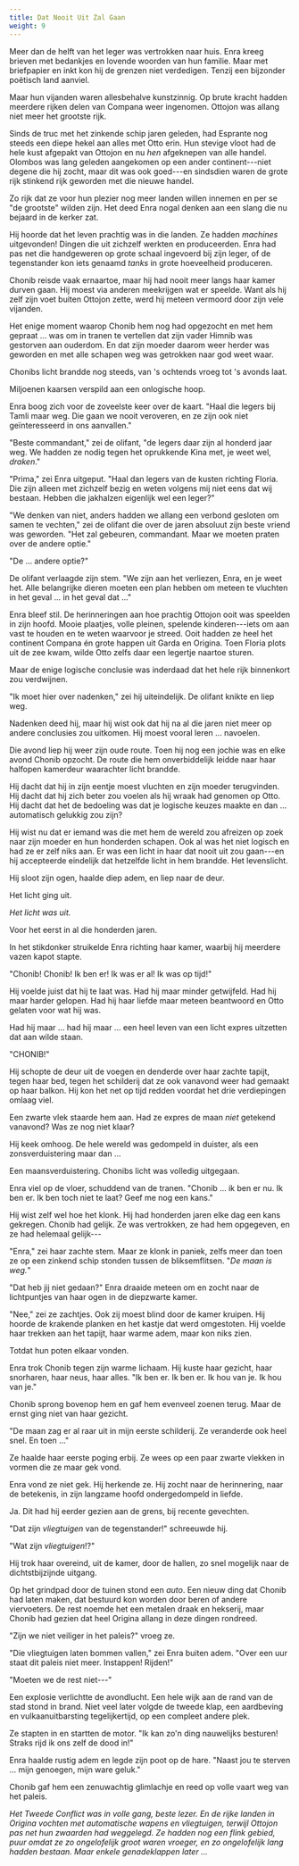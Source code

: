 ```yaml
---
title: Dat Nooit Uit Zal Gaan
weight: 9
---
```

Meer dan de helft van het leger was vertrokken naar huis. Enra kreeg brieven met bedankjes en lovende woorden van hun familie. Maar met briefpapier en inkt kon hij de grenzen niet verdedigen. Tenzij een bijzonder poëtisch land aanviel.

Maar hun vijanden waren allesbehalve kunstzinnig. Op brute kracht hadden meerdere rijken delen van Compana weer ingenomen. Ottojon was allang niet meer het grootste rijk.

Sinds de truc met het zinkende schip jaren geleden, had Esprante nog steeds een diepe hekel aan alles met Otto erin. Hun stevige vloot had de hele kust afgepakt van Ottojon en nu _hen_ afgeknepen van alle handel. Olombos was lang geleden aangekomen op een ander continent---niet degene die hij zocht, maar dit was ook goed---en sindsdien waren de grote rijk stinkend rijk geworden met die nieuwe handel.

Zo rijk dat ze voor hun plezier nog meer landen willen innemen en per se "de grootste" wilden zijn. Het deed Enra nogal denken aan een slang die nu bejaard in de kerker zat.

Hij hoorde dat het leven prachtig was in die landen. Ze hadden _machines_ uitgevonden! Dingen die uit zichzelf werkten en produceerden. Enra had pas net die handgeweren op grote schaal ingevoerd bij zijn leger, of de tegenstander kon iets genaamd _tanks_ in grote hoeveelheid produceren.

Chonib reisde vaak ernaartoe, maar hij had nooit meer langs haar kamer durven gaan. Hij moest via anderen meekrijgen wat er speelde. Want als hij zelf zijn voet buiten Ottojon zette, werd hij meteen vermoord door zijn vele vijanden. 

Het enige moment waarop Chonib hem nog had opgezocht en met hem gepraat ... was om in tranen te vertellen dat zijn vader Himnib was gestorven aan ouderdom. En dat zijn moeder daarom weer herder was geworden en met alle schapen weg was getrokken naar god weet waar.

Chonibs licht brandde nog steeds, van 's ochtends vroeg tot 's avonds laat.

Miljoenen kaarsen verspild aan een onlogische hoop.

Enra boog zich voor de zoveelste keer over de kaart. "Haal die legers bij Tamli maar weg. Die gaan we nooit veroveren, en ze zijn ook niet geïnteresseerd in ons aanvallen."

"Beste commandant," zei de olifant, "de legers daar zijn al honderd jaar weg. We hadden ze nodig tegen het oprukkende Kina met, je weet wel, _draken_."

"Prima," zei Enra uitgeput. "Haal dan legers van de kusten richting Floria. Die zijn alleen met zichzelf bezig en weten volgens mij niet eens dat wij bestaan. Hebben die jakhalzen eigenlijk wel een leger?"

"We denken van niet, anders hadden we allang een verbond gesloten om samen te vechten," zei de olifant die over de jaren absoluut zijn beste vriend was geworden. "Het zal gebeuren, commandant. Maar we moeten praten over de andere optie."

"De ... andere optie?"

De olifant verlaagde zijn stem. "We zijn aan het verliezen, Enra, en je weet het. Alle belangrijke dieren moeten een plan hebben om meteen te vluchten in het geval ... in het geval dat ..."

Enra bleef stil. De herinneringen aan hoe prachtig Ottojon ooit was speelden in zijn hoofd. Mooie plaatjes, volle pleinen, spelende kinderen---iets om aan vast te houden en te weten waarvoor je streed. Ooit hadden ze heel het continent Compana én grote happen uit Garda en Origina. Toen Floria plots uit de zee kwam, wilde Otto zelfs daar een legertje naartoe sturen.

Maar de enige logische conclusie was inderdaad dat het hele rijk binnenkort zou verdwijnen.

"Ik moet hier over nadenken," zei hij uiteindelijk. De olifant knikte en liep weg.

Nadenken deed hij, maar hij wist ook dat hij na al die jaren niet meer op andere conclusies zou uitkomen. Hij moest vooral leren ... navoelen.

Die avond liep hij weer zijn oude route. Toen hij nog een jochie was en elke avond Chonib opzocht. De route die hem onverbiddelijk leidde naar haar halfopen kamerdeur waarachter licht brandde.

Hij dacht dat hij in zijn eentje moest vluchten en zijn moeder terugvinden. Hij dacht dat hij zich beter zou voelen als hij wraak had genomen op Otto. Hij dacht dat het de bedoeling was dat je logische keuzes maakte en dan ... automatisch gelukkig zou zijn?

Hij wist nu dat er iemand was die met hem de wereld zou afreizen op zoek naar zijn moeder en hun honderden schapen. Ook al was het niet logisch en had ze er zelf niks aan. Er was een licht in haar dat nooit uit zou gaan---en hij accepteerde eindelijk dat hetzelfde licht in hem brandde. Het levenslicht.

Hij sloot zijn ogen, haalde diep adem, en liep naar de deur.

Het licht ging uit.

_Het licht was uit._

Voor het eerst in al die honderden jaren.

In het stikdonker struikelde Enra richting haar kamer, waarbij hij meerdere vazen kapot stapte.

"Chonib! Chonib! Ik ben er! Ik was er al! Ik was op tijd!"

Hij voelde juist dat hij te laat was. Had hij maar minder getwijfeld. Had hij maar harder gelopen. Had hij haar liefde maar meteen beantwoord en Otto gelaten voor wat hij was.

Had hij maar ... had hij maar ... een heel leven van een licht expres uitzetten dat aan wilde staan.

"CHONIB!"

Hij schopte de deur uit de voegen en denderde over haar zachte tapijt, tegen haar bed, tegen het schilderij dat ze ook vanavond weer had gemaakt op haar balkon. Hij kon het net op tijd redden voordat het drie verdiepingen omlaag viel.

Een zwarte vlek staarde hem aan. Had ze expres de maan _niet_ getekend vanavond? Was ze nog niet klaar?

Hij keek omhoog. De hele wereld was gedompeld in duister, als een zonsverduistering maar dan ...

Een maansverduistering. Chonibs licht was volledig uitgegaan.

Enra viel op de vloer, schuddend van de tranen. "Chonib ... ik ben er nu. Ik ben er. Ik ben toch niet te laat? Geef me nog een kans."

Hij wist zelf wel hoe het klonk. Hij had honderden jaren elke dag een kans gekregen. Chonib had gelijk. Ze was vertrokken, ze had hem opgegeven, en ze had helemaal gelijk---

"Enra," zei haar zachte stem. Maar ze klonk in paniek, zelfs meer dan toen ze op een zinkend schip stonden tussen de bliksemflitsen. "_De maan is weg._"

"Dat heb jij niet gedaan?" Enra draaide meteen om en zocht naar de lichtpuntjes van haar ogen in de diepzwarte kamer.

"Nee," zei ze zachtjes. Ook zij moest blind door de kamer kruipen. Hij hoorde de krakende planken en het kastje dat werd omgestoten. Hij voelde haar trekken aan het tapijt, haar warme adem, maar kon niks zien.

Totdat hun poten elkaar vonden.

Enra trok Chonib tegen zijn warme lichaam. Hij kuste haar gezicht, haar snorharen, haar neus, haar alles. "Ik ben er. Ik ben er. Ik hou van je. Ik hou van je."

Chonib sprong bovenop hem en gaf hem evenveel zoenen terug. Maar de ernst ging niet van haar gezicht.

"De maan zag er al raar uit in mijn eerste schilderij. Ze veranderde ook heel snel. En toen ..."

Ze haalde haar eerste poging erbij. Ze wees op een paar zwarte vlekken in vormen die ze maar gek vond.

Enra vond ze niet gek. Hij herkende ze. Hij zocht naar de herinnering, naar de betekenis, in zijn langzame hoofd ondergedompeld in liefde.

Ja. Dit had hij eerder gezien aan de grens, bij recente gevechten.

"Dat zijn _vliegtuigen_ van de tegenstander!" schreeuwde hij.

"Wat zijn _vliegtuigen_!?"

Hij trok haar overeind, uit de kamer, door de hallen, zo snel mogelijk naar de dichtstbijzijnde uitgang. 

Op het grindpad door de tuinen stond een _auto_. Een nieuw ding dat Chonib had laten maken, dat bestuurd kon worden door beren of andere viervoeters. De rest noemde het een metalen draak en hekserij, maar Chonib had gezien dat heel Origina allang in deze dingen rondreed.

"Zijn we niet veiliger in het paleis?" vroeg ze.

"Die vliegtuigen laten bommen vallen," zei Enra buiten adem. "Over een uur staat dit paleis niet meer. Instappen! Rijden!"

"Moeten we de rest niet---"

Een explosie verlichtte de avondlucht. Een hele wijk aan de rand van de stad stond in brand. Niet veel later volgde de tweede klap, een aardbeving en vulkaanuitbarsting tegelijkertijd, op een compleet andere plek.

Ze stapten in en startten de motor. "Ik kan zo'n ding nauwelijks besturen! Straks rijd ik ons zelf de dood in!"

Enra haalde rustig adem en legde zijn poot op de hare. "Naast jou te sterven ... mijn genoegen, mijn ware geluk."

Chonib gaf hem een zenuwachtig glimlachje en reed op volle vaart weg van het paleis.

_Het Tweede Conflict was in volle gang, beste lezer. En de rijke landen in Origina vochten met automatische wapens en vliegtuigen, terwijl Ottojon pas net hun zwaarden had weggelegd. Ze hadden nog een flink gebied, puur omdat ze zo ongelofelijk groot waren vroeger, en zo ongelofelijk lang hadden bestaan. Maar enkele genadeklappen later ..._

